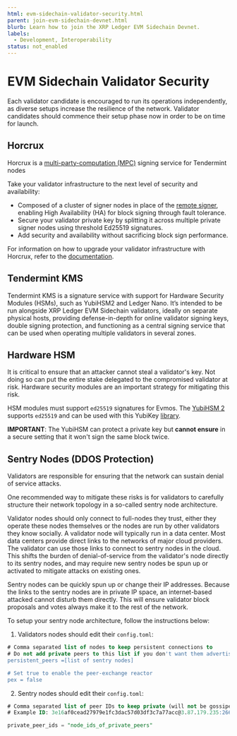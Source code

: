 ```yaml
---
html: evm-sidechain-validator-security.html
parent: join-evm-sidechain-devnet.html
blurb: Learn how to join the XRP Ledger EVM Sidechain Devnet.
labels:
  - Development, Interoperability
status: not_enabled
---
```

# EVM Sidechain Validator Security

Each validator candidate is encouraged to run its operations independently, as diverse setups increase the resilience of the network. Validator candidates should commence their setup phase now in order to be on time for launch.

## **Horcrux**

Horcrux is a [multi-party-computation (MPC)](https://en.wikipedia.org/wiki/Secure_multi-party_computation) signing service for Tendermint nodes

Take your validator infrastructure to the next level of security and availability:
 
- Composed of a cluster of signer nodes in place of the [remote signer](https://docs.tendermint.com/master/nodes/remote-signer.html), enabling High Availability (HA) for block signing through fault tolerance.
- Secure your validator private key by splitting it across multiple private signer nodes using threshold Ed25519 signatures.
- Add security and availability without sacrificing block sign performance.

For information on how to upgrade your validator infrastructure with Horcrux, refer to the [documentation](https://github.com/strangelove-ventures/horcrux/blob/main/docs/migrating.md). 

## **Tendermint KMS**

Tendermint KMS is a signature service with support for Hardware Security Modules (HSMs), such as YubiHSM2 and Ledger Nano. It’s intended to be run alongside XRP Ledger EVM Sidechain validators, ideally on separate physical hosts, providing defense-in-depth for online validator signing keys, double signing protection, and functioning as a central signing service that can be used when operating multiple validators in several zones.

## **Hardware HSM**

It is critical to ensure that an attacker cannot steal a validator's key. Not doing so can put the entire stake delegated to the compromised validator at risk. Hardware security modules are an important strategy for mitigating this risk.

HSM modules must support `ed25519` signatures for Evmos. The [YubiHSM 2](https://www.yubico.com/products/hardware-security-module/) supports `ed25519` and can be used with this YubiKey [library](https://github.com/iqlusioninc/yubihsm.rs).

**IMPORTANT**: The YubiHSM can protect a private key but **cannot ensure** in a secure setting that it won't sign the same block twice.

## **Sentry Nodes (DDOS Protection)**

Validators are responsible for ensuring that the network can sustain denial of service attacks.

One recommended way to mitigate these risks is for validators to carefully structure their network topology in a so-called sentry node architecture.

Validator nodes should only connect to full-nodes they trust, either they operate these nodes themselves or the nodes are run by other validators they know socially. A validator node will typically run in a data center. Most data centers provide direct links to the networks of major cloud providers. The validator can use those links to connect to sentry nodes in the cloud. This shifts the burden of denial-of-service from the validator's node directly to its sentry nodes, and may require new sentry nodes be spun up or activated to mitigate attacks on existing ones.

Sentry nodes can be quickly spun up or change their IP addresses. Because the links to the sentry nodes are in private IP space, an internet-based attacked cannot disturb them directly. This will ensure validator block proposals and votes always make it to the rest of the network.

To setup your sentry node architecture, follow the instructions below:

1. Validators nodes should edit their `config.toml`:

```sql
# Comma separated list of nodes to keep persistent connections to
# Do not add private peers to this list if you don't want them advertised
persistent_peers =[list of sentry nodes]

# Set true to enable the peer-exchange reactor
pex = false
```

2. Sentry nodes should edit their `config.toml`:

```sql
# Comma separated list of peer IDs to keep private (will not be gossiped to other peers)
# Example ID: 3e16af0cead27979e1fc3dac57d03df3c7a77acc@3.87.179.235:26656

private_peer_ids = "node_ids_of_private_peers"
```